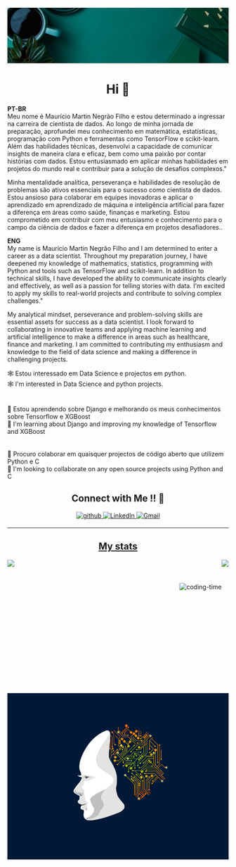 <head>

![Capa](https://github.com/mauzario/mauzario/blob/main/media/Capa.jpg)

</head>


<h1 align="center">Hi 👋</h1>

<p align="center">

</p>

<!-- <img src="https://media.giphy.com/media/26tn33aiTi1jkl6H6/giphy.gif" align="left">
 -->

<!--<p>I am an aspiring full stack developer from Mar Baselios College of Engineering and Technology current;y pursuing the third year of Computer Science Engineering. I have experience working with Java, Python, and Machine Learning.</p>-->

<p>
<strong>PT-BR</strong><br>
 Meu nome é Maurício Martin Negrão Filho e estou determinado a ingressar na carreira de cientista de dados. Ao longo de minha jornada de preparação, aprofundei meu conhecimento em matemática, estatísticas, programação com Python e ferramentas como TensorFlow e scikit-learn. Além das habilidades técnicas, desenvolvi a capacidade de comunicar insights de maneira clara e eficaz, bem como uma paixão por contar histórias com dados. Estou entusiasmado em aplicar minhas habilidades em projetos do mundo real e contribuir para a solução de desafios complexos."

Minha mentalidade analítica, perseverança e habilidades de resolução de problemas são ativos essenciais para o sucesso como cientista de dados. Estou ansioso para colaborar em equipes inovadoras e aplicar o aprendizado em aprendizado de máquina e inteligência artificial para fazer a diferença em áreas como saúde, finanças e marketing. Estou comprometido em contribuir com meu entusiasmo e conhecimento para o campo da ciência de dados e fazer a diferença em projetos desafiadores..
 
<strong>ENG</strong><br>
 My name is Maurício Martin Negrão Filho and I am determined to enter a career as a data scientist. Throughout my preparation journey, I have deepened my knowledge of mathematics, statistics, programming with Python and tools such as TensorFlow and scikit-learn. In addition to technical skills, I have developed the ability to communicate insights clearly and effectively, as well as a passion for telling stories with data. I'm excited to apply my skills to real-world projects and contribute to solving complex challenges."

My analytical mindset, perseverance and problem-solving skills are essential assets for success as a data scientist. I look forward to collaborating in innovative teams and applying machine learning and artificial intelligence to make a difference in areas such as healthcare, finance and marketing. I am committed to contributing my enthusiasm and knowledge to the field of data science and making a difference in challenging projects.


 </p>

🕸️ Estou interessado em Data Science e projectos em python.<br>
🕸️ I'm interested in Data Science and python projects.<br>
<br><br>
📖 Estou aprendendo sobre Django e melhorando os meus conhecimentos sobre Tensorflow e XGBoost<br>
📖 I'm learning about Django and improving my knowledge of Tensorflow and XGBoost<br>
<br><br>
🤝 Procuro colaborar em quaisquer projectos de código aberto que utilizem Python e C<br>
🤝 I'm looking to collaborate on any open source projects using Python and C<br>

<h2 align="center">Connect with Me !! 🤝</h2> 

<p align="center">
<a href="https://github.com/mauzario/" target="_blank">
<img src=https://img.shields.io/badge/github-%2324292e.svg?&style=for-the-badge&logo=github&logoColor=white alt=github style="margin-bottom: 5px;" />
</a>
<a href="https://www.linkedin.com/in/mauricio-martins-negrao-filho/" target="_blank">
<img alt="LinkedIn" src="https://img.shields.io/badge/linkedin%20-%230077B5.svg?&style=for-the-badge&logo=linkedin&logoColor=white"/>
<a href="mailto:mauricionegraofilho@gmail.com">
<img alt="Gmail" src="https://img.shields.io/badge/Gmail-D14836?style=for-the-badge&logo=gmail&logoColor=white" />
</p> 

----


<h2 align="center">My stats</h2> 

<div>
  
  <img  height="160em" src="https://github-readme-stats.vercel.app/api?username=mauzario&show_icons=true&theme=great-gatsby&include_all_commits=true&count_private=true"/>
  <img align="right" height="160em" src="https://github-readme-stats.vercel.app/api/top-langs/?username=mauzario&layout=compact&langs_count=16&theme=great-gatsby"/>
</div>

<br>
<div  align="center"> 
  <div style="display: inline_block"><br>
    <img align="right" height="250" alt="coding-time" src="code.gif">
    
<br>

<div class="container">
  <div class="bloco1">
    <p>
    <img src="https://github.com/mauzario/mauzario/blob/main/media/ELECTRONIC%20BRAIN.gif" alt="GIF do Cérebro" align="left" >
          </p>  
  </div>
  <div class="bloco2">
    <p> </p>
  </div>
</div>
